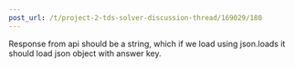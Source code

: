 ```yaml
---
post_url: /t/project-2-tds-solver-discussion-thread/169029/180
---
```

Response from api should be a string, which if we load using json.loads it should load json object with answer key.